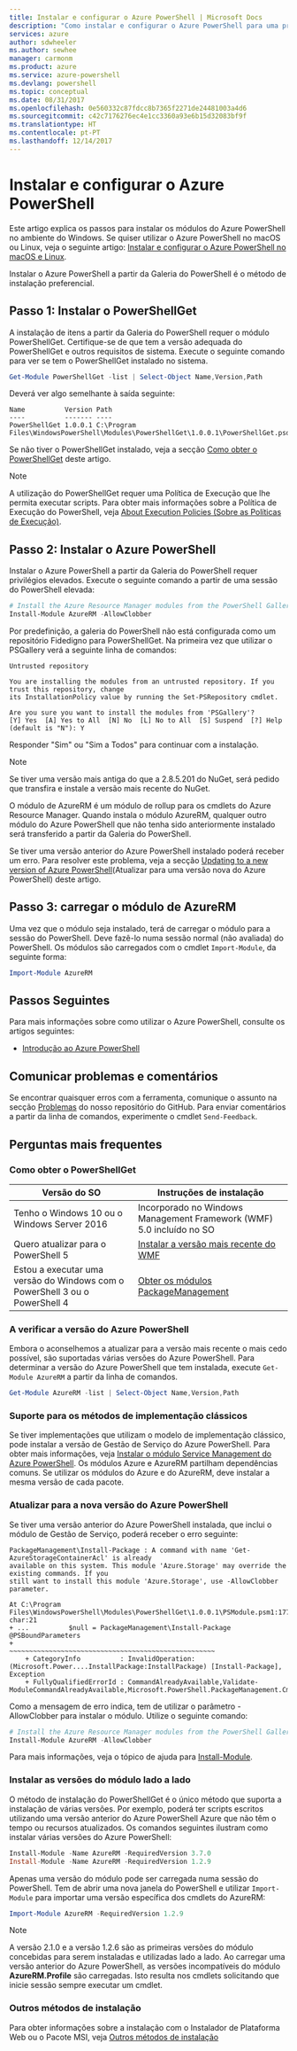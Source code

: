 ```yaml
---
title: Instalar e configurar o Azure PowerShell | Microsoft Docs
description: "Como instalar e configurar o Azure PowerShell para uma primeira utilização."
services: azure
author: sdwheeler
ms.author: sewhee
manager: carmonm
ms.product: azure
ms.service: azure-powershell
ms.devlang: powershell
ms.topic: conceptual
ms.date: 08/31/2017
ms.openlocfilehash: 0e560332c87fdcc8b7365f2271de24481003a4d6
ms.sourcegitcommit: c42c7176276ec4e1cc3360a93e6b15d32083bf9f
ms.translationtype: HT
ms.contentlocale: pt-PT
ms.lasthandoff: 12/14/2017
---
```

# <a name="install-and-configure-azure-powershell"></a>Instalar e configurar o Azure PowerShell

Este artigo explica os passos para instalar os módulos do Azure PowerShell no ambiente do Windows.
Se quiser utilizar o Azure PowerShell no macOS ou Linux, veja o seguinte artigo: [Instalar e configurar o Azure PowerShell no macOS e Linux](install-azurermps-maclinux.md).

Instalar o Azure PowerShell a partir da Galeria do PowerShell é o método de instalação preferencial.

## <a name="step-1-install-powershellget"></a>Passo 1: Instalar o PowerShellGet

A instalação de itens a partir da Galeria do PowerShell requer o módulo PowerShellGet. Certifique-se de que tem a versão adequada do PowerShellGet e outros requisitos de sistema. Execute o seguinte comando para ver se tem o PowerShellGet instalado no sistema.

```powershell
Get-Module PowerShellGet -list | Select-Object Name,Version,Path
```

Deverá ver algo semelhante à saída seguinte:

```Output
Name          Version Path
----          ------- ----
PowerShellGet 1.0.0.1 C:\Program Files\WindowsPowerShell\Modules\PowerShellGet\1.0.0.1\PowerShellGet.psd1
```

Se não tiver o PowerShellGet instalado, veja a secção [Como obter o PowerShellGet](#how-to-get-powershellget) deste artigo.

> [!NOTE]
> A utilização do PowerShellGet requer uma Política de Execução que lhe permita executar scripts. Para obter mais informações sobre a Política de Execução do PowerShell, veja [About Execution Policies (Sobre as Políticas de Execução)](/powershell/module/microsoft.powershell.core/about/about_execution_policies).

## <a name="step-2-install-azure-powershell"></a>Passo 2: Instalar o Azure PowerShell

Instalar o Azure PowerShell a partir da Galeria do PowerShell requer privilégios elevados. Execute o seguinte comando a partir de uma sessão do PowerShell elevada:

```powershell
# Install the Azure Resource Manager modules from the PowerShell Gallery
Install-Module AzureRM -AllowClobber
```

Por predefinição, a galeria do PowerShell não está configurada como um repositório Fidedigno para PowerShellGet. Na primeira vez que utilizar o PSGallery verá a seguinte linha de comandos:

```Output
Untrusted repository

You are installing the modules from an untrusted repository. If you trust this repository, change
its InstallationPolicy value by running the Set-PSRepository cmdlet.

Are you sure you want to install the modules from 'PSGallery'?
[Y] Yes  [A] Yes to All  [N] No  [L] No to All  [S] Suspend  [?] Help (default is "N"): Y
```

Responder "Sim" ou "Sim a Todos" para continuar com a instalação.

> [!NOTE]
> Se tiver uma versão mais antiga do que a 2.8.5.201 do NuGet, será pedido que transfira e instale a versão mais recente do NuGet.

O módulo de AzureRM é um módulo de rollup para os cmdlets do Azure Resource Manager. Quando instala o módulo AzureRM, qualquer outro módulo do Azure PowerShell que não tenha sido anteriormente instalado será transferido a partir da Galeria do PowerShell.

Se tiver uma versão anterior do Azure PowerShell instalado poderá receber um erro. Para resolver este problema, veja a secção [Updating to a new version of Azure PowerShell](#update-azps)(Atualizar para uma versão nova do Azure PowerShell) deste artigo.

## <a name="step-3-load-the-azurerm-module"></a>Passo 3: carregar o módulo de AzureRM
Uma vez que o módulo seja instalado, terá de carregar o módulo para a sessão do PowerShell. Deve fazê-lo numa sessão normal (não avaliada) do PowerShell. Os módulos são carregados com o cmdlet `Import-Module`, da seguinte forma:

```powershell
Import-Module AzureRM
```

## <a name="next-steps"></a>Passos Seguintes

Para mais informações sobre como utilizar o Azure PowerShell, consulte os artigos seguintes:

* [Introdução ao Azure PowerShell](get-started-azureps.md)

## <a name="reporting-issues-and-feedback"></a>Comunicar problemas e comentários

Se encontrar quaisquer erros com a ferramenta, comunique o assunto na secção [Problemas](https://github.com/Azure/azure-powershell/issues) do nosso repositório do GitHub. Para enviar comentários a partir da linha de comandos, experimente o cmdlet `Send-Feedback`.

## <a name="frequently-asked-questions"></a>Perguntas mais frequentes

### <a name="how-to-get-powershellget"></a>Como obter o PowerShellGet

|Versão do SO|Instruções de instalação|
|---|---|
|Tenho o Windows 10 ou o Windows Server 2016|Incorporado no Windows Management Framework (WMF) 5.0 incluído no SO|
|Quero atualizar para o PowerShell 5|[Instalar a versão mais recente do WMF](https://www.microsoft.com/en-us/download/details.aspx?id=54616)|
|Estou a executar uma versão do Windows com o PowerShell 3 ou o PowerShell 4|[Obter os módulos PackageManagement](http://go.microsoft.com/fwlink/?LinkID=746217)|

<a id="helpmechoose"></a>
### <a name="checking-the-version-of-azure-powershell"></a>A verificar a versão do Azure PowerShell

Embora o aconselhemos a atualizar para a versão mais recente o mais cedo possível, são suportadas várias versões do Azure PowerShell. Para determinar a versão do Azure PowerShell que tem instalada, execute `Get-Module AzureRM` a partir da linha de comandos.

```powershell
Get-Module AzureRM -list | Select-Object Name,Version,Path
```

### <a name="support-for-classic-deployment-methods"></a>Suporte para os métodos de implementação clássicos

Se tiver implementações que utilizam o modelo de implementação clássico, pode instalar a versão de Gestão de Serviço do Azure PowerShell. Para obter mais informações, veja [Instalar o módulo Service Management do Azure PowerShell](/powershell/azure/servicemanagement/install-azure-ps). Os módulos Azure e AzureRM partilham dependências comuns. Se utilizar os módulos do Azure e do AzureRM, deve instalar a mesma versão de cada pacote.

### <a id="update-azps"></a>Atualizar para a nova versão do Azure PowerShell

Se tiver uma versão anterior do Azure PowerShell instalada, que inclui o módulo de Gestão de Serviço, poderá receber o erro seguinte:

```Output
PackageManagement\Install-Package : A command with name 'Get-AzureStorageContainerAcl' is already
available on this system. This module 'Azure.Storage' may override the existing commands. If you
still want to install this module 'Azure.Storage', use -AllowClobber parameter.

At C:\Program Files\WindowsPowerShell\Modules\PowerShellGet\1.0.0.1\PSModule.psm1:1772 char:21
+ ...          $null = PackageManagement\Install-Package @PSBoundParameters
+                      ~~~~~~~~~~~~~~~~~~~~~~~~~~~~~~~~~~~~~~~~~~~~~~~~~~~~
    + CategoryInfo          : InvalidOperation: (Microsoft.Power....InstallPackage:InstallPackage) [Install-Package], Exception
    + FullyQualifiedErrorId : CommandAlreadyAvailable,Validate-ModuleCommandAlreadyAvailable,Microsoft.PowerShell.PackageManagement.Cmdlets.InstallPackage
```

Como a mensagem de erro indica, tem de utilizar o parâmetro -AllowClobber para instalar o módulo. Utilize o seguinte comando:

```powershell
# Install the Azure Resource Manager modules from the PowerShell Gallery
Install-Module AzureRM -AllowClobber
```

Para mais informações, veja o tópico de ajuda para [Install-Module](https://msdn.microsoft.com/powershell/reference/5.1/PowerShellGet/install-module).

### <a name="installing-module-versions-side-by-side"></a>Instalar as versões do módulo lado a lado

O método de instalação do PowerShellGet é o único método que suporta a instalação de várias versões. Por exemplo, poderá ter scripts escritos utilizando uma versão anterior do Azure PowerShell Azure que não têm o tempo ou recursos atualizados. Os comandos seguintes ilustram como instalar várias versões do Azure PowerShell:

```powershell
Install-Module -Name AzureRM -RequiredVersion 3.7.0
Install-Module -Name AzureRM -RequiredVersion 1.2.9
```

Apenas uma versão do módulo pode ser carregada numa sessão do PowerShell. Tem de abrir uma nova janela do PowerShell e utilizar `Import-Module` para importar uma versão específica dos cmdlets do AzureRM:

```powershell
Import-Module AzureRM -RequiredVersion 1.2.9
```

> [!NOTE]
> A versão 2.1.0 e a versão 1.2.6 são as primeiras versões do módulo concebidas para serem instaladas e utilizadas lado a lado. Ao carregar uma versão anterior do Azure PowerShell, as versões incompatíveis do módulo **AzureRM.Profile** são carregadas. Isto resulta nos cmdlets solicitando que inicie sessão sempre executar um cmdlet.

### <a name="other-installation-methods"></a>Outros métodos de instalação

Para obter informações sobre a instalação com o Instalador de Plataforma Web ou o Pacote MSI, veja [Outros métodos de instalação](other-install.md)

